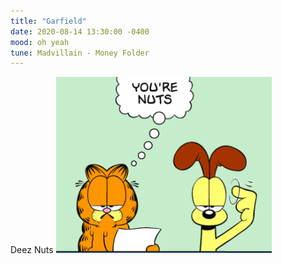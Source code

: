 ```yaml
---
title: "Garfield"
date: 2020-08-14 13:30:00 -0400
mood: oh yeah
tune: Madvillain - Money Folder
---
```

Deez Nuts
![This Is U](assets/img/nuts.png)